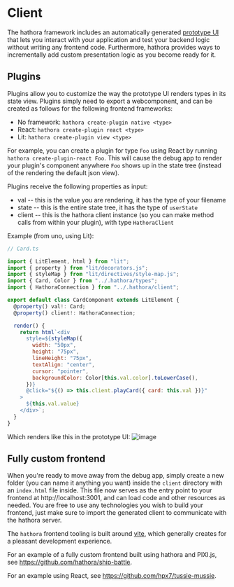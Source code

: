 # Client

The hathora framework includes an automatically generated [prototype UI](type-driven-development.md?id=prototype-ui) that lets you interact with your application and test your backend logic without writing any frontend code. Furthermore, hathora provides ways to incrementally add custom presentation logic as you become ready for it.

## Plugins

Plugins allow you to customize the way the prototype UI renders types in its state view. Plugins simply need to export a webcomponent, and can be created as follows for the following frontend frameworks:

- No framework: `hathora create-plugin native <type>`
- React: `hathora create-plugin react <type>`
- Lit: `hathora create-plugin view <type>`

For example, you can create a plugin for type `Foo` using React by running `hathora create-plugin-react Foo`. This will cause the debug app to render your plugin's component anywhere `Foo` shows up in the state tree (instead of the rendering the default json view).

Plugins receive the following properties as input:

- val -- this is the value you are rendering, it has the type of your filename
- state -- this is the entire state tree, it has the type of `userState`
- client -- this is the hathora client instance (so you can make method calls from within your plugin), with type `HathoraClient`

Example (from uno, using Lit):

```js
// Card.ts

import { LitElement, html } from "lit";
import { property } from "lit/decorators.js";
import { styleMap } from "lit/directives/style-map.js";
import { Card, Color } from "../.hathora/types";
import { HathoraConnection } from "../.hathora/client";

export default class CardComponent extends LitElement {
  @property() val!: Card;
  @property() client!: HathoraConnection;

  render() {
    return html`<div
      style=${styleMap({
        width: "50px",
        height: "75px",
        lineHeight: "75px",
        textAlign: "center",
        cursor: "pointer",
        backgroundColor: Color[this.val.color].toLowerCase(),
      })}
      @click="${() => this.client.playCard({ card: this.val })}"
    >
      ${this.val.value}
    </div>`;
  }
}
```

Which renders like this in the prototype UI:
![image](https://user-images.githubusercontent.com/5400947/149680633-b165e6d7-8c87-417a-88e8-9cc1fd14b80d.png)

## Fully custom frontend

When you're ready to move away from the debug app, simply create a new folder (you can name it anything you want) inside the `client` directory with an `index.html` file inside. This file now serves as the entry point to your frontend at http://localhost:3001, and can load code and other resources as needed. You are free to use any technologies you wish to build your frontend, just make sure to import the generated client to communicate with the hathora server.

The `hathora` frontend tooling is built around [vite](https://vitejs.dev/), which generally creates for a pleasant development experience.

For an example of a fully custom frontend built using hathora and PIXI.js, see https://github.com/hathora/ship-battle.

For an example using React, see https://github.com/hpx7/tussie-mussie.
